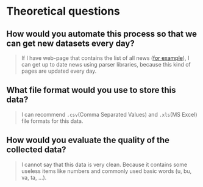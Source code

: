 # Theoretical questions

## How would you automate this process so that we can get new datasets every day?
> If I have web-page that contains the list of all news ([for example](https://kun.uz/uz/news/list)), I can get up to date news using parser libraries, because this kind of pages are updated every day.

## What file format would you use to store this data?
> I can recommend `.csv`(Comma Separated Values) and `.xls`(MS Excel) file formats for this data.

## How would you evaluate the quality of the collected data?
> I cannot say that this data is very clean. Because it contains some useless items like numbers and commonly used basic words (u, bu, va, ta, ...).
